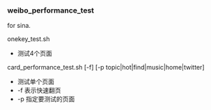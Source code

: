 ### weibo_performance_test

for sina.


onekey_test.sh

- 测试4个页面


card_performance_test.sh [-f] [-p topic|hot|find|music|home|twitter]

- 测试单个页面
- -f 表示快速翻页
- -p 指定要测试的页面
